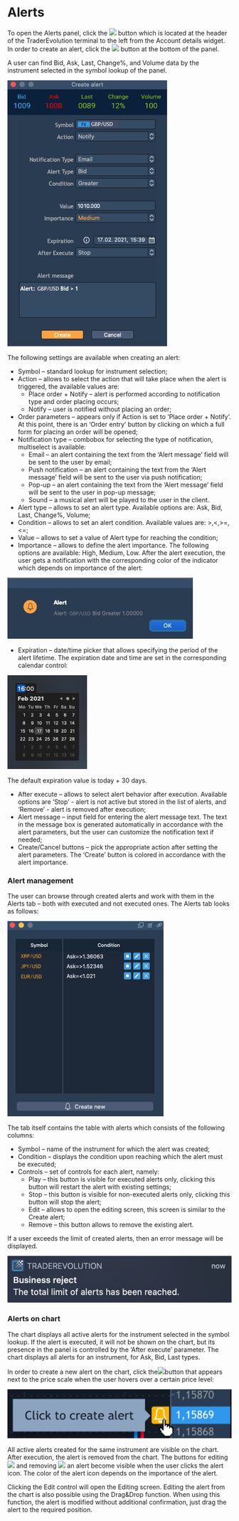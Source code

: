 # Alerts

To open the Alerts panel, click the ![](https://lh5.googleusercontent.com/n2puwM_iP0RhExOYxuStFTb0KAj3U9VyChXkuK5xqJyLinpJePyWaP7Z7VDDq0A5ny7Y-Ikdlv3sLjIJacCBsj5-V7nMej_DAT49oTHxY0mA14RTeCI3BtgCQUEo-xD2ZAjfdaN3) button which is located at the header of the TraderEvolution terminal to the left from the Account details widget. In order to create an alert, click the ![](https://lh4.googleusercontent.com/zS8b00jKEKBimYMVHx6ALm06Xa_Fj3_Dbny-wia9ksi4rHmhJGRcOv_hCIkB7bTLNjMm_UXHM7mKBfVOqfu7HM6q3eoE-T6Y515K9QndcjcoTEDAzK0AfXda7YtBUTEfF8NLLW7x) button at the bottom of the panel.

A user can find Bid, Ask, Last, Change%, and Volume data by the instrument selected in the symbol lookup of the panel.

![](../../../.gitbook/assets/new%20%281%29.jpg)

The following settings are available when creating an alert:

* Symbol – standard lookup for instrument selection;
* Action – allows to select the action that will take place when the alert is triggered, the available values are:
  * Place order + Notify – alert is performed according to notification type and order placing occurs;
  * Notify – user is notified without placing an order;
* Order parameters – appears only if Action is set to ‘Place order + Notify’. At this point, there is an ‘Order entry’ button by clicking on which a full form for placing an order will be opened;
* Notification type – combobox for selecting the type of notification, multiselect is available:
  * Email – an alert containing the text from the ‘Alert message’ field will be sent to the user by email;
  * Push notification – an alert containing the text from the ‘Alert message’ field will be sent to the user via push notification;
  * Pop-up – an alert containing the text from the ‘Alert message’ field will be sent to the user in pop-up message;
  * Sound – a musical alert will be played to the user in the client.
* Alert type – allows to set an alert type. Available options are: Ask, Bid, Last, Change%, Volume;
* Condition – allows to set an alert condition. Available values are: &gt;,&lt;,&gt;=,&lt;=;
* Value – allows to set a value of Alert type for reaching the condition;
* Importance – allows to define the alert importance. The following options are available: High, Medium, Low. After the alert execution, the user gets a notification with the corresponding color of the indicator which depends on importance of the alert:

![](../../../.gitbook/assets/new2%20%281%29.jpg)

* Expiration – date/time picker that allows specifying the period of the alert lifetime. The expiration date and time are set in the corresponding calendar control:

![](../../../.gitbook/assets/2a22cdd3-efeb-468a-acc6-ca8124d46599.jpg)

The default expiration value is today + 30 days. 

* After execute – allows to select alert behavior after execution. Available options are ‘Stop’ - alert is not active but stored in the list of alerts, and ‘Remove’ - alert is removed after execution;
* Alert message – input field for entering the alert message text. The text in the message box is generated automatically in accordance with the alert parameters, but the user can customize the notification text if needed;
* Create/Cancel buttons – pick the appropriate action after setting the alert parameters. The ‘Create’ button is colored in accordance with the alert importance.

### Alert management

The user can browse through created alerts and work with them in the Alerts tab – both with executed and not executed ones. The Alerts tab looks as follows:

![](../../../.gitbook/assets/3%20%2811%29.jpg)

The tab itself contains the table with alerts which consists of the following columns:

* Symbol – name of the instrument for which the alert was created;
* Condition – displays the condition upon reaching which the alert must be executed;
* Controls – set of controls for each alert, namely:
  * Play – this button is visible for executed alerts only, clicking this button will restart the alert with existing settings;
  * Stop – this button is visible for non-executed alerts only, clicking this button will stop the alert;
  * Edit – allows to open the editing screen, this screen is similar to the Create alert;
  * Remove – this button allows to remove the existing alert.

If a user exceeds the limit of created alerts, then an error message will be displayed.

![](../../../.gitbook/assets/mac%20%282%29.png)

### Alerts on chart

The chart displays all active alerts for the instrument selected in the symbol lookup. If the alert is executed, it will not be shown on the chart, but its presence in the panel is controlled by the ‘After execute’ parameter. The chart displays all alerts for an instrument, for Ask, Bid, Last types.

In order to create a new alert on the chart, click the![](https://lh6.googleusercontent.com/68Su5s9Y1fkJnc3hB9Gw7W1oFeW6RnEeq7N_AzV7Jn5gLL8kLgc9hfPuAV4JIkpfw2-32RTslBybkVMjLbOV2rUxcTx0AuD8cjx_mrw9D9-9WLGFljRrBJ9KlMYuWLmnk4V6ens3)button that appears next to the price scale when the user hovers over a certain price level:

![](../../../.gitbook/assets/image%20%2853%29.png)

All active alerts created for the same instrument are visible on the chart. After execution, the alert is removed from the chart. The buttons for editing ![](https://lh5.googleusercontent.com/_-_WvFGiyqCfE64TXDDysPn8Leub7wi8j42X2ubOEzmSofAf3BAkzekd9To4IHBZaXWjeJGjXKhS2T8YfczovuIam7OlkYPBT-nW9BQMF_H43LyjGPS_1Y5QaU3FE5kR24q3n5iT) and removing ![](https://lh6.googleusercontent.com/NMQO03k-O5rTZCOqnMjFvI6l-b5_jBTfATOeS5pmnexih2FCi9Ksys6NNrIb-qXdA4fx9omibVBM-swmrDHCfNHm-vRTIbvXHn6wOEM4eEpzz0GsG3-ouPHfLLP5R5VDw1Jt7JqO) an alert become visible when the user clicks the alert icon. The color of the alert icon depends on the importance of the alert.

Clicking the Edit control will open the Editing screen. Editing the alert from the chart is also possible using the Drag&Drop function. When using this function, the alert is modified without additional confirmation, just drag the alert to the required position.

